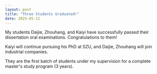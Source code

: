 ```yaml
---
layout: post
title: "Three Students Graduated!"
date: 2025-05-12
---
```


My students Daijie, Zhouhang, and Kaiyi have successfully passed their dissertation oral examinations.
Congratulations to them!

Kaiyi will continue pursuing his PhD at SZU, and Daijie, Zhouhang will join industrial companies.

They are the first batch of students under my supervision for a complete master's study program (3 years).
